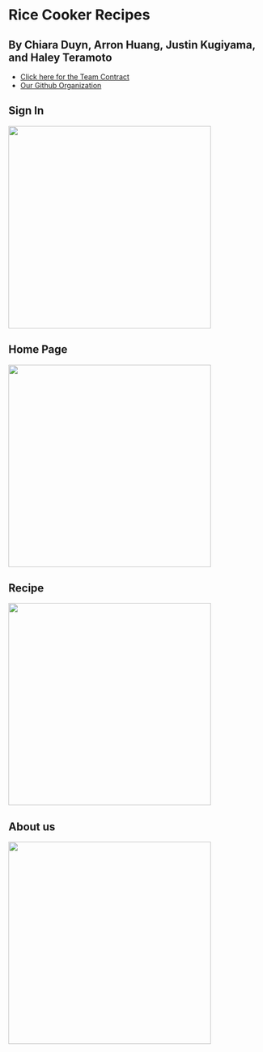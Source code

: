 # Rice Cooker Recipes


## By Chiara Duyn, Arron Huang, Justin Kugiyama, and Haley Teramoto

* [Click here for the Team Contract](https://docs.google.com/document/d/1WzSJwWgbBw9D-oFeqAf3v3gOBFX2q6jsq-F7SLYJRkA/edit?usp=sharing)
* [Our Github Organization](https://github.com/rice-cooker-recipes/rice-cooker-recipes.github.io.git)


## Sign In
<img width="400px" class="rounded float-start pe-4" src="../img/Login.png">

## Home Page
<img width="400px" class="rounded float-start pe-4" src="../img/Vendors.png">

## Recipe
<img width="400px" class="rounded float-start pe-4" src="../img/Recipe.png">

## About us
<img width="400px" class="rounded float-start pe-4" src="../img/Aboutus.png">
